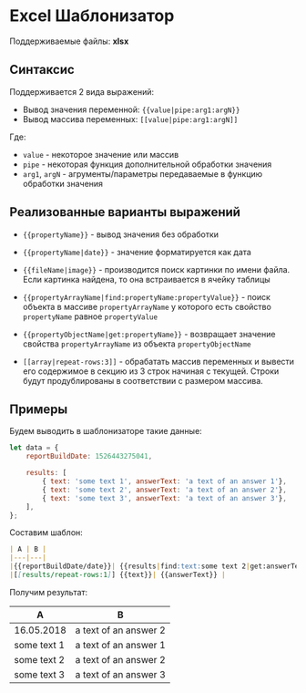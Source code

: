 # Excel Шаблонизатор

Поддерживаемые файлы: **xlsx**

## Синтаксис

Поддерживается 2 вида выражений:
* Вывод значения переменной: `{{value|pipe:arg1:argN}}`
* Вывод массива переменных: `[[value|pipe:arg1:argN]]`

Где:
* `value` - некоторое значение или массив
* `pipe` - некоторая функция дополнительной обработки значения
* `arg1`, `argN` - агрументы/параметры передаваемые в функцию обработки значения

## Реализованные варианты выражений

* `{{propertyName}}` - вывод значения без обработки
* `{{propertyName|date}}` - значение форматируется как дата 
* `{{fileName|image}}` - производится поиск картинки по имени файла. 
    Если картинка найдена, то она встраивается в ячейку таблицы
* `{{propertyArrayName|find:propertyName:propertyValue}}` - поиск объекта в массиве `propertyArrayName` 
    у которого есть свойство `propertyName` равное `propertyValue`
* `{{propertyObjectName|get:propertyName}}` - возвращает значение свойства `propertyArrayName` из объекта `propertyObjectName`     

* `[[array|repeat-rows:3]]` - обрабатать массив переменных и 
    вывести его содержимое в секцию из 3 строк начиная с текущей. 
    Строки будут продублированы в соответствии с размером массива.
    
## Примеры

Будем выводить в шаблонизаторе такие данные:
```javascript
let data = {
    reportBuildDate: 1526443275041,

    results: [
        { text: 'some text 1', answerText: 'a text of an answer 1'},
        { text: 'some text 2', answerText: 'a text of an answer 2'},
        { text: 'some text 3', answerText: 'a text of an answer 3'},
    ],
};
```
    
Составим шаблон:
```markdown
| A | B |
|---|---|
|{{reportBuildDate/date}}| {{results|find:text:some text 2|get:answerText}} |
|[[results/repeat-rows:1]] {{text}}| {{answerText}} |
```

Получим результат:

| A     | B     |
|-------|-------|
| 16.05.2018 | a text of an answer 2 |
| some text 1 | a text of an answer 1 |
| some text 2 | a text of an answer 2 |
| some text 3 | a text of an answer 3 |
